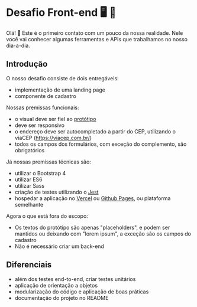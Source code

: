 # Desafio Front-end :desktop_computer: :iphone:

Olá! :wave: Este é o primeiro contato com um pouco da nossa realidade. Nele você vai conhecer algumas ferramentas e APIs que trabalhamos no nosso dia-a-dia.

## Introdução

O nosso desafio consiste de dois entregáveis:

* implementação de uma landing page
* componente de cadastro

Nossas premissas funcionais:

* o visual deve ser fiel ao [protótipo](./assets/landing-page.png)
* deve ser responsivo
* o endereço deve ser autocompletado a partir do CEP, utilizando o viaCEP (https://viacep.com.br/)
* todos os campos dos formulários, com exceção do complemento, são obrigatórios

Já nossas premissas técnicas são:

* utilizar o Bootstrap 4
* utilizar ES6
* utilizar Sass
* criação de testes utilizando o [Jest](https://jestjs.io)
* hospedar a aplicação no [Vercel](https://vercel.com) ou [Github Pages](https://pages.github.com), ou plataforma semelhante

Agora o que está fora do escopo:

* Os textos do protótipo são apenas "placeholders", e podem ser mantidos ou deixando com "lorem ipsum", a exceção são os campos do cadastro
* Não é necessário criar um back-end

## Diferenciais

* além dos testes end-to-end, criar testes unitários
* aplicação de orientação a objetos
* modularização do código e aplicação de boas práticas
* documentação do projeto no README


